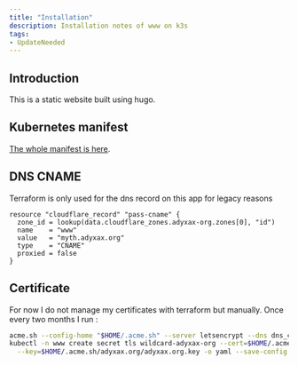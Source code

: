 ```yaml
---
title: "Installation"
description: Installation notes of www on k3s
tags:
- UpdateNeeded
---
```


## Introduction

This is a static website built using hugo.

## Kubernetes manifest

[The whole manifest is here](https://git.adyxax.org/adyxax/www/tree/deploy/www.yaml).

## DNS CNAME

Terraform is only used for the dns record on this app for legacy reasons

```hcl
resource "cloudflare_record" "pass-cname" {
  zone_id = lookup(data.cloudflare_zones.adyxax-org.zones[0], "id")
  name    = "www"
  value   = "myth.adyxax.org"
  type    = "CNAME"
  proxied = false
}
```

## Certificate

For now I do not manage my certificates with terraform but manually. Once every two months I run :
```sh
acme.sh --config-home "$HOME/.acme.sh" --server letsencrypt --dns dns_cf --issue -d adyxax.org -d *.adyxax.org --force
kubectl -n www create secret tls wildcard-adyxax-org --cert=$HOME/.acme.sh/adyxax.org/fullchain.cer \
  --key=$HOME/.acme.sh/adyxax.org/adyxax.org.key -o yaml --save-config --dry-run=client | kubectl apply -f -
```
